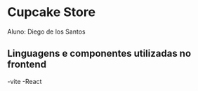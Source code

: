 # Cupcake Store

Aluno: Diego de los Santos

## Linguagens e componentes utilizadas no frontend
-vite
-React
